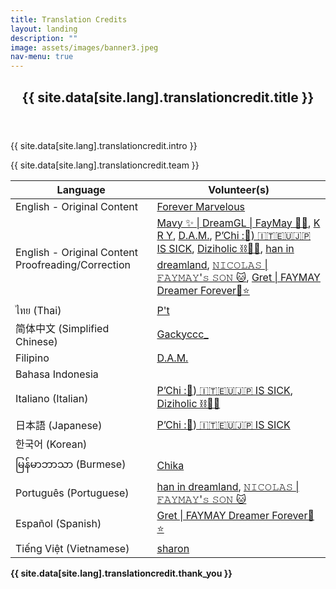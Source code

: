 ```yaml
---
title: Translation Credits
layout: landing
description: ""
image: assets/images/banner3.jpeg
nav-menu: true
---
```


<!-- Main -->
<div id="main">
	<!-- One -->
	<section id="one">
		<div class="inner">
			<header class="major">
				<h2>{{ site.data[site.lang].translationcredit.title }}</h2>
			</header>
			<p>
				{{ site.data[site.lang].translationcredit.intro }}
			</p>
			<p>
				{{ site.data[site.lang].translationcredit.team }}
			</p>
			<div class="table-wrapper">
				<table>
					<thead>
						<tr>
							<th>Language</th>
							<th>Volunteer(s)</th>
						</tr>
					</thead>
					<tbody>
						<tr>
							<td>English - Original Content</td>
							<td><a href="https://x.com/4ever_Marvelous">Forever Marvelous</a></td>
						</tr>
						<tr>
							<td>English - Original Content Proofreading/Correction</td>
							<td><a href="https://x.com/mvyhck">Mavy ✨ | DreamGL | FayMay 🐶🐹</a>, <a href="https://x.com/yaalisaya">K R Y</a>, <a href="https://x.com/DoneeyyOfficial">D.A.M.</a>, <a href="https://x.com/chi_for_FB">P’Chi :🤍) 🇮🇹🇪🇺🇯🇵 IS SICK</a>, <a href="https://x.com/Diziholic">Diziholic ⛓️🏳️‍🌈</a>, <a href="https://x.com/taengeyez">han in dreamland</a>, <a href="https://x.com/princenicolax">𝙽𝙸𝙲𝙾𝙻𝙰𝚂 | 𝙵𝙰𝚈𝙼𝙰𝚈'𝚜 𝚂𝙾𝙽 🐱</a>, <a href="https://x.com/GretFeral">Gret | FAYMAY Dreamer Forever🌙⭐️</a></td>
						</tr>
						<tr>
							<td>ไทย (Thai)</td>
							<td><a href="https://x.com/teeoheewhy">P't</a></td>
						</tr>
						<tr>
							<td>简体中文 (Simplified Chinese)</td>
							<td><a href="https://x.com/Gackyccc_">Gackyccc_</a></td>
						</tr>
						<tr>
							<td>Filipino</td>
							<td><a href="https://x.com/DoneeyyOfficial">D.A.M.</a></td>
						</tr>
						<tr>
							<td>Bahasa Indonesia</td>
							<td>&nbsp;</td>
						</tr>
						<tr>
							<td>Italiano (Italian)</td>
							<td>
								<a href="https://x.com/chi_for_FB">P’Chi :🤍) 🇮🇹🇪🇺🇯🇵 IS SICK</a>, <a href="https://x.com/Diziholic">Diziholic ⛓️🏳️‍🌈</a>
							</td>
						</tr>
						<tr>
							<td>日本語 (Japanese)</td>
							<td><a href="https://x.com/chi_for_FB">P’Chi :🤍) 🇮🇹🇪🇺🇯🇵 IS SICK</a></td>
						</tr>
						<tr>
							<td>한국어 (Korean)</td>
							<td>&nbsp;</td>
						</tr>
						<tr>
							<td>မြန်မာဘာသာ (Burmese)</td>
							<td><a href="https://x.com/chika_faymay">Chika</a></td>
						</tr>
						<tr>
							<td>Português (Portuguese)</td>
							<td>
								<a href="https://x.com/taengeyez">han in dreamland</a>, 
								<a href="https://x.com/princenicolax">𝙽𝙸𝙲𝙾𝙻𝙰𝚂 | 𝙵𝙰𝚈𝙼𝙰𝚈'𝚜 𝚂𝙾𝙽 🐱</a>
							</td>
						</tr>
						<tr>
							<td>Español (Spanish)</td>
							<td><a href="https://x.com/GretFeral">Gret | FAYMAY Dreamer Forever🌙⭐️</a></td>
						</tr>
						<tr>
							<td>Tiếng Việt (Vietnamese)</td>
							<td><a href="https://x.com/sharon_tla">sharon</a></td>
						</tr>
					</tbody>
				</table>
			</div>
			<p style="font-weight: bold;">{{ site.data[site.lang].translationcredit.thank_you }}</p>
		</div>
	</section>
</div>
